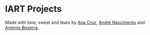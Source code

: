 # IART Projects

Made with love, sweat and tears by [Ana Cruz](https://github.com/anatcruz), [André Nascimento](https://github.com/andrenasx) and [António Bezerra](https://github.com/antbz).
